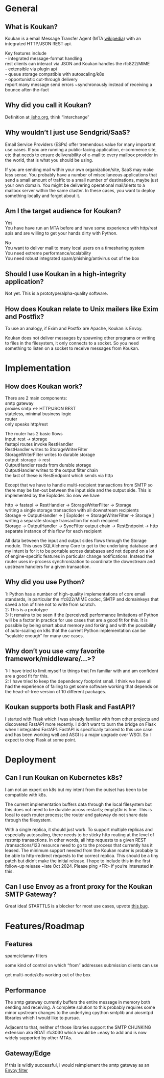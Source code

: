 # General

## What is Koukan?

Koukan is a email Message Transfer Agent (MTA [wikipedia](https://en.wikipedia.org/wiki/Message_transfer_agent)) with an integrated HTTP/JSON REST api.

Key features include  
\- integrated message-format handling  
rest clients can interact via JSON and Koukan handles the rfc822/MIME  
\- extensible via plugin api  
\- queue storage compatible with autoscaling/k8s  
\- opportunistic cut-through delivery  
report many message send errors \~synchronously instead of receiving a bounce after-the-fact

## Why did you call it Koukan?

Definition at [jisho.org](https://jisho.org/word/%E4%BA%A4%E6%8F%9B), think “interchange”

## Why wouldn’t I just use Sendgrid/SaaS?

Email Service Providers (ESPs) offer tremendous value for many important use cases. If you are running a public-facing application, e-commerce site, etc that needs to ensure deliverability of e-mail to every mailbox provider in the world, that is what you should be using.

If you are sending mail within your own organization/site, SaaS may make less sense. You probably have a number of miscellaneous applications that send a small amount of traffic to a small number of destinations, maybe just your own domain. You might be delivering operational mail/alerts to a mailbox server within the same cluster. In these cases, you want to deploy something locally and forget about it. 

## Am I the target audience for Koukan?

Yes  
You have have run an MTA before and have some experience with http/rest apis and are willing to get your hands dirty with Python.

No  
You want to deliver mail to many local users on a timesharing system  
You need extreme performance/scalability  
You need robust integrated spam/phishing/antivirus out of the box

## Should I use Koukan in a high-integrity application?

Not yet. This is a prototype/alpha-quality software.

## How does Koukan relate to Unix mailers like Exim and Postfix?

To use an analogy, if Exim and Postfix are Apache, Koukan is Envoy.

Koukan does not deliver messages by spawning other programs or writing to files in the filesystem, it only connects to a socket. So you need something to listen on a socket to receive messages from Koukan.

# Implementation

## How does Koukan work?

There are 2 main components:  
smtp gateway  
proxies smtp \<-\> HTTP/JSON REST  
stateless, minimal business logic  
router  
only speaks http/rest

The router has 2 basic flows  
input: rest \-\> storage  
fastapi routes invoke RestHandler  
RestHandler writes to StorageWriterFilter  
StorageWriterFilter writes to durable storage  
output: storage \-\> rest  
OutputHandler reads from durable storage  
OutputHandler writes to the output filter chain  
the last of these is RestEndpoint which sends via http

Except that we have to handle multi-recipient transactions from SMTP so there may be fan-out between the input side and the output side. This is implemented by the Exploder. So now we have

http \-\> fastapi \-\> RestHandler \-\> StorageWriterFilter \-\> Storage  
writing a single storage transaction with all downstream recipients  
Storage \-\> OutputHandler \-\> \[ Exploder \-\> StorageWriterFilter \-\> Storage \]  
writing a separate storage transaction for each recipient  
Storage \-\> OutputHandler \-\> SyncFilter output chain \-\> RestEndpoint \-\> http  
separate instance of this flow for each recipient

All data between the input and output sides flows through the Storage module. This uses SQLAlchemy Core to get to the underlying database and my intent is for it to be portable across databases and not depend on a lot of engine-specific features in particular change notifications. Instead the router uses in-process synchronization to coordinate the downstream and upstream handlers for a given transaction.

## Why did you use Python?

1: Python has a number of high-quality implementations of core email standards, in particular the rfc822/MIME codec, SMTP and domainkeys that saved a ton of time not to write from scratch.  
2: This is a prototype  
3: It remains to be seen if the (perceived) performance limitations of Python will be a factor in practice for use cases that are a good fit for this. It is possible by being smart about memory and forking and with the possibility of auto-scaling on k8s that the current Python implementation can be “scalable enough” for many use cases.

## Why don’t you use \<my favorite framework/middleware/...\>?

1: I have tried to limit myself to things that I’m familiar with and am confident are a good fit for this.  
2: I have tried to keep the dependency footprint small. I think we have all had the experience of failing to get some software working that depends on the head-of-tree version of 10 different packages.

## Koukan supports both Flask and FastAPI?

I started with Flask which I was already familiar with from other projects and discovered FastAPI more recently. I didn’t want to burn the bridge on Flask when I integrated FastAPI. FastAPI is specifically tailored to this use case and has been working well and ASGI is a major upgrade over WSGI. So I expect to drop Flask at some point.

# Deployment

## Can I run Koukan on Kubernetes k8s?

I am not an expert on k8s but my intent from the outset has been to be compatible with k8s.

The current implementation buffers data through the local filesystem but this does not need to be durable across restarts; emptyDir is fine. This is local to each router process; the router and gateway do not share data through the filesystem.

With a single replica, it should just work. To support multiple replicas and especially autoscaling, there needs to be sticky http routing at the level of restmtp transactions. In other words, all http requests to a given REST /transactions/123 resource need to go to the process that currently has it leased. The minimum support needed from the Koukan router is probably to be able to http-redirect requests to the correct replica. This should be a tiny patch but didn’t make the initial release. I hope to include this in the first follow-up release \~late Oct 2024\. Please ping \<FR\> if you’re interested in this.

## Can I use Envoy as a front proxy for the Koukan SMTP Gateway?

Great idea\! STARTTLS is a blocker for most use cases, upvote [this bug](https://github.com/envoyproxy/envoy/issues/19765).

# Features/Roadmap

## Features

spamc/clamav filters

some kind of control on which “from” addresses submission clients can use

get multi-node/k8s working out of the box

## Performance

The smtp gateway currently buffers the entire message in memory both sending and receiving. A complete solution to this probably requires some minor upstream changes to the underlying cpython smtplib and aiosmtpd libraries which I would like to pursue.

Adjacent to that, neither of those libraries support the SMTP CHUNKING extension aka BDAT rfc3030 which would be \~easy to add and is now widely supported by other MTAs.

## Gateway/Edge

If this is wildly successful, I would reimplement the smtp gateway as an [Envoy filter](https://github.com/envoyproxy/envoy/issues/9133)  
